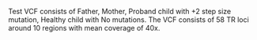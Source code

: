 Test VCF consists of Father, Mother, Proband child with +2 step size mutation, Healthy child with No mutations. The VCF consists of 58 TR loci around 10 regions with mean coverage of 40x.
